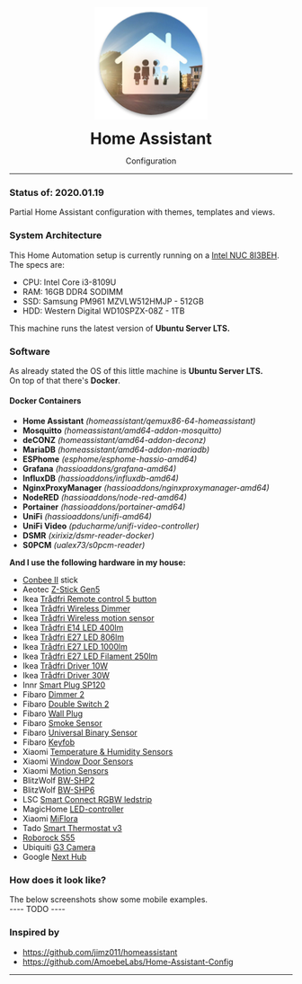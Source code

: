 <p align="center">
	<img src=".github/icon.png" width="200">
	<h1 align=center style="margin: 0;"> Home Assistant</h1>
	<p align=center>Configuration</p>
</p>

---

### Status of: 2020.01.19
Partial Home Assistant configuration with themes, templates and views.

### System Architecture

This Home Automation setup is currently running on a [Intel NUC 8I3BEH][intelnuc].<br>
The specs are:
- CPU: Intel Core i3-8109U
- RAM: 16GB DDR4 SODIMM
- SSD: Samsung PM961 MZVLW512HMJP - 512GB
- HDD: Western Digital WD10SPZX-08Z - 1TB

This machine runs the latest version of **Ubuntu Server LTS.**

### Software
As already stated the OS of this little machine is **Ubuntu Server LTS.**<br>
On top of that there's **Docker**.
#### Docker Containers
- **Home Assistant**
*(homeassistant/qemux86-64-homeassistant)*
- **Mosquitto** 
*(homeassistant/amd64-addon-mosquitto)*
- **deCONZ** 
*(homeassistant/amd64-addon-deconz)*
- **MariaDB** 
*(homeassistant/amd64-addon-mariadb)*
- **ESPhome** 
*(esphome/esphome-hassio-amd64)*
- **Grafana** 
*(hassioaddons/grafana-amd64)*
- **InfluxDB** 
*(hassioaddons/influxdb-amd64)*
- **NginxProxyManager** 
*(hassioaddons/nginxproxymanager-amd64)*
- **NodeRED** 
*(hassioaddons/node-red-amd64)*
- **Portainer** 
*(hassioaddons/portainer-amd64)*
- **UniFi** 
*(hassioaddons/unifi-amd64)*
- **UniFi Video** 
*(pducharme/unifi-video-controller)*
- **DSMR** 
*(xirixiz/dsmr-reader-docker)*
- **S0PCM** 
*(ualex73/s0pcm-reader)*

**And I use the following hardware in my house:**
- [Conbee II][conbee] stick
- Aeotec [Z-Stick Gen5][aeotec_zstick]
- Ikea [Trådfri Remote control 5 button][ikea_remote]
- Ikea [Trådfri Wireless Dimmer][ikea_dimmer]
- Ikea [Trådfri Wireless motion sensor][ikea_motion]
- Ikea [Trådfri E14 LED 400lm][ikea_e14_400lm]
- Ikea [Trådfri E27 LED 806lm][ikea_e27_806lm]
- Ikea [Trådfri E27 LED 1000lm][ikea_e27_1000lm]
- Ikea [Trådfri E27 LED Filament 250lm][ikea_e27_250lm]
- Ikea [Trådfri Driver 10W][ikea_driver_10w]
- Ikea [Trådfri Driver 30W][ikea_driver_30w]
- Innr [Smart Plug SP120][innr_sp120]
- Fibaro [Dimmer 2][fibaro_dimmer2]
- Fibaro [Double Switch 2][fibaro_switch2]
- Fibaro [Wall Plug][fibaro_wallplug]
- Fibaro [Smoke Sensor][fibaro_smoke]
- Fibaro [Universal Binary Sensor][fibaro_binsensor]
- Fibaro [Keyfob][fibaro_keyfob]
- Xiaomi [Temperature & Humidity Sensors][xiaomi_temp]
- Xiaomi [Window Door Sensors][xiaomi_door]
- Xiaomi [Motion Sensors][xiaomi_motion]
- BlitzWolf [BW-SHP2][bw-shp2]
- BlitzWolf [BW-SHP6][bw-shp6]
- LSC [Smart Connect RGBW ledstrip][lsc_rgbw_ledstrip]
- MagicHome [LED-controller][magichome_rgbw_led]
- Xiaomi [MiFlora][miflora]
- Tado [Smart Thermostat v3][tado_smart_thermostat]
- [Roborock S55][roborock_s55]
- Ubiquiti [G3 Camera][ubnt_g3]
- Google [Next Hub][google_hub]

### How does it look like?
The below screenshots show some mobile examples.<br>
---- TODO ----

### Inspired by
- https://github.com/jimz011/homeassistant
- https://github.com/AmoebeLabs/Home-Assistant-Config

---

[homeassistantconfig]: https://github.com/Klumpke/homeassistant-config
[issues]: https://github.com/Klumpke/homeassistant-config/issues
[paypal]: https://www.paypal.me/JeroenKlompen

[home-assistant]: https://home-assistant.io
[hassio]: https://www.home-assistant.io/hassio/

[intelnuc]: https://www.intel.com/content/www/us/en/products/boards-kits/nuc/kits/nuc8I3BEH.html

[conbee]: https://www.phoscon.de/en/conbee2
[aeotec_zstick]: https://aeotec.com/z-wave-usb-stick/
[ikea_remote]: https://www.ikea.com/nl/nl/p/tradfri-afstandsbediening-30443124/
[ikea_dimmer]: https://www.ikea.com/nl/nl/p/tradfri-draadloze-dimmer-wit-70408595/
[ikea_motion]: https://www.ikea.com/nl/nl/p/tradfri-draadloze-bewegingssensor-wit-70429913/
[ikea_e14_400lm]: https://www.ikea.com/nl/nl/p/tradfri-led-lamp-e14-400-lumen-draadloos-dimbaar-warm-wit-kaarslamp-opaalwit-60365271/
[ikea_e27_806lm]: https://www.ikea.com/nl/nl/p/tradfri-set-met-dimmer-10435926/
[ikea_e27_1000lm]: http://www.ikea.com/nl/nl/catalog/products/80349888/
[ikea_e27_250lm]: https://www.ikea.com/nl/nl/p/tradfri-led-lamp-e27-250-lumen-draadloos-dimbaar-warm-schijnsel-globe-bruin-helder-glas-70455676/
[ikea_driver_10w]: https://www.ikea.com/nl/nl/p/tradfri-driver-voor-draadloze-besturing-grijs-50356187/
[ikea_driver_30w]: https://www.ikea.com/nl/nl/p/tradfri-driver-voor-draadloze-besturing-grijs-60342656/
[innr_sp120]: https://shop.innrlighting.com/nl/shop/134/smart-plug-
[fibaro_dimmer2]: https://www.fibaro.com/en/products/dimmer-2/
[fibaro_switch2]: https://www.fibaro.com/en/products/switches/
[fibaro_wallplug]: https://www.fibaro.com/en/products/wall-plug/
[fibaro_smoke]: https://www.fibaro.com/en/products/smoke-sensor/
[fibaro_binsensor]: https://www.fibaro.com/en/products/universal-binary-sensor/
[fibaro_keyfob]: https://www.fibaro.com/en/products/keyfob/
[xiaomi_temp]: https://www.banggood.com/Original-Xiaomi-Aqara-Atmos-Version-Temperature-Humidity-Sensor-Smart-Home-Thermometer-Hygrometer-p-1148666.html?rmmds=myorder&cur_warehouse=GWTR
[xiaomi_door]: https://www.banggood.com/Original-Xiaomi-Aqara-Zig_Bee-Version-Window-Door-Sensor-Smart-Home-Kit-Remote-Alarm-p-1149705.html?rmmds=myorder&cur_warehouse=GWTR
[xiaomi_motion]: https://www.banggood.com/Original-Aqara-Zig_Bee-Wireless-Human-Body-PIR-Sensor-Smart-Home-Kit-From-Xiaomi-Eco-System-p-1177007.html?rmmds=myorder&cur_warehouse=CN
[bw-shp2]: https://www.banggood.com/BlitzWolf-BW-SHP2-16A-Smart-WIFI-Socket-220V-EU-Plug-Work-with-Amazon-Alexa-Google-Assistant-Compatible-with-BlitzWolf-Tuya-APP-p-1292899.html?rmmds=search&ID=47184&cur_warehouse=CN
[bw-shp6]: https://www.banggood.com/BlitzWolf-BW-SHP6-EU-Plug-Metering-Version-WIFI-Smart-Socket-220V-240V-10A-Work-with-Amazon-Alexa-p-1356981.html?rmmds=search&cur_warehouse=CN
[lsc_rgbw_ledstrip]: https://www.action.com/nl-nl/p/lsc-smart-connect-slimme-multicolor-ledstrip-/
[magichome_rgbw_led]: https://nl.aliexpress.com/item/32865919702.html?spm=a2g0s.9042311.0.0.7cb14c4dYuSrC3
[miflora]: https://nl.aliexpress.com/item/4000131669924.html?spm=a2g0o.productlist.0.0.34781762uvPDL1&algo_pvid=0336ca00-a1b2-47a1-9443-6d3c943b7fbf&algo_expid=0336ca00-a1b2-47a1-9443-6d3c943b7fbf-0&btsid=ca12ffb4-4507-4ee6-8af1-ece8150436a3&ws_ab_test=searchweb0_0,searchweb201602_,searchweb201603_55
[tado_smart_thermostat]: https://www.tado.com/nl/producten/starterskit-slimme-thermostaat
[roborock_s55]: https://nl.aliexpress.com/item/32852322829.html?spm=a2g0s.9042311.0.0.563e4c4dl4qQt1
[ubnt_g3]: https://www.ui.com/unifi-video/unifi-video-camera-g3/
[google_hub]: https://store.google.com/nl/product/google_nest_hub


[xiaomi_curtains_track]: https://nl.aliexpress.com/item/3-5-M-Xiaomi-Super-Stille-Elektrische-Gordijn-Track-voor-Mijia-Aqara-Motor-Automatische-Gordijn-Rails/32922713008.html?spm=a2g0s.9042311.0.0.1cf94c4d06j07R
[xiaomi_curtains_motor]: https://nl.aliexpress.com/item/Xiaomi-Aqara-Smart-Gordijn-Motor-Intelligente-Zigbee-Wifi-Voor-xiaomi-Smart-Home-Apparaat-Draadloze-Afstandsbediening-Via/32872671734.html?spm=a2g0s.9042311.0.0.1cf94c4d06j07R
[BW-LT11]: https://www.banggood.com/BlitzWolf-BW-LT11-2M5M-Smart-APP-Control-RGBW-LED-Light-Strip-Kit-Work-With-Amazon-Alexa-Google-Assistant-p-1390470.html?rmmds=search

[tv]: https://student-techlife.com/2019/06/02/my-tv-is-out-of-own-control/
[household]: https://student-techlife.com/2019/07/09/what-task-do-we-do-today/